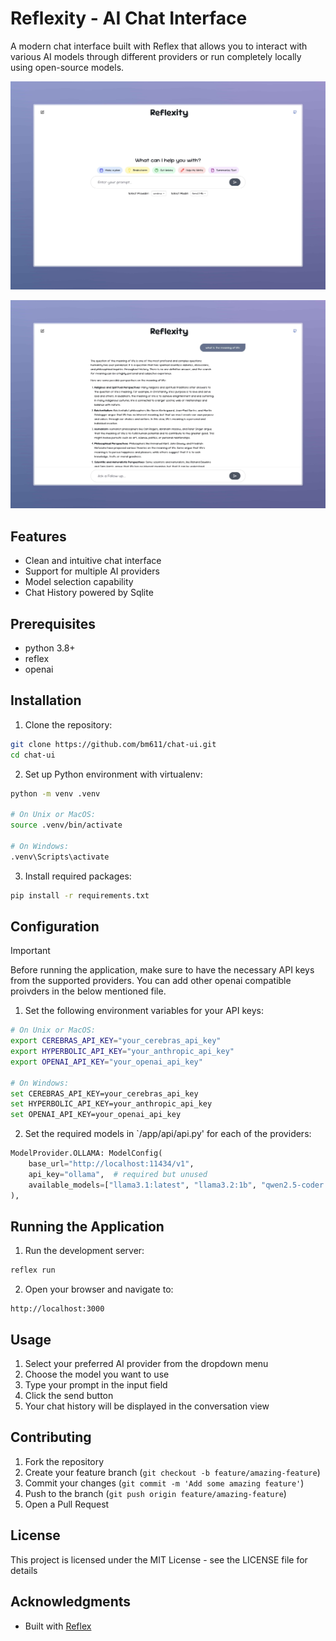 # Reflexity - AI Chat Interface

A modern chat interface built with Reflex that allows you to interact with various AI models through different providers or run completely locally using open-source models.

![Chat Interface](./assets/Chat_Image.jpeg)

![Response Interface](./assets/Response_Image.jpeg)

## Features

- Clean and intuitive chat interface
- Support for multiple AI providers
- Model selection capability
- Chat History powered by Sqlite

## Prerequisites

- python 3.8+
- reflex
- openai

## Installation

1. Clone the repository:
```bash
git clone https://github.com/bm611/chat-ui.git
cd chat-ui
```

2. Set up Python environment with virtualenv:
```bash
python -m venv .venv

# On Unix or MacOS:
source .venv/bin/activate

# On Windows:
.venv\Scripts\activate
```

3. Install required packages:
```bash
pip install -r requirements.txt
```

## Configuration

> [!IMPORTANT]
> Before running the application, make sure to have the necessary API keys from the supported providers. You can add other openai compatible proivders in the below mentioned file.

1. Set the following environment variables for your API keys:
```bash
# On Unix or MacOS:
export CEREBRAS_API_KEY="your_cerebras_api_key"
export HYPERBOLIC_API_KEY="your_anthropic_api_key"
export OPENAI_API_KEY="your_openai_api_key"

# On Windows:
set CEREBRAS_API_KEY=your_cerebras_api_key
set HYPERBOLIC_API_KEY=your_anthropic_api_key
set OPENAI_API_KEY=your_openai_api_key
```

2. Set the required models in `/app/api/api.py' for each of the providers:

```python
ModelProvider.OLLAMA: ModelConfig(
    base_url="http://localhost:11434/v1",
    api_key="ollama",  # required but unused
    available_models=["llama3.1:latest", "llama3.2:1b", "qwen2.5-coder:latest"],
),
```


## Running the Application

1. Run the development server:
```bash
reflex run
```

2. Open your browser and navigate to:
```
http://localhost:3000
```

## Usage

1. Select your preferred AI provider from the dropdown menu
2. Choose the model you want to use
3. Type your prompt in the input field
4. Click the send button
5. Your chat history will be displayed in the conversation view

## Contributing

1. Fork the repository
2. Create your feature branch (`git checkout -b feature/amazing-feature`)
3. Commit your changes (`git commit -m 'Add some amazing feature'`)
4. Push to the branch (`git push origin feature/amazing-feature`)
5. Open a Pull Request

## License

This project is licensed under the MIT License - see the LICENSE file for details

## Acknowledgments

- Built with [Reflex](https://reflex.dev/)
